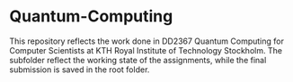 # Quantum-Computing
This repository reflects the work done in DD2367 Quantum Computing for Computer Scientists at KTH Royal Institute of Technology Stockholm. 
The subfolder reflect the working state of the assignments, while the final submission is saved in the root folder. 
